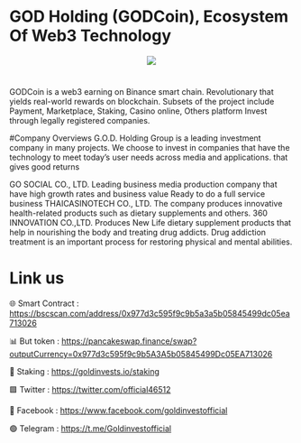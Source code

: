 # GOD Holding (GODCoin), Ecosystem Of Web3 Technology

<div align="center"><img src="https://godholding.net/page3/wp-content/uploads/2024/06/logo400x400.fw_-1.png)" /><br />
</div>
<div align="center">
  <h1>
</div>
GODCoin is a web3 earning on Binance smart chain. Revolutionary that yields real-world rewards on blockchain. Subsets of the project include Payment, Marketplace, Staking, Casino online, Others platform Invest through legally registered companies.

#Company Overviews
G.O.D. Holding Group is a leading investment company in many projects. We choose to invest in companies that have the technology to meet today’s user needs across media and applications. that gives good returns

GO SOCIAL CO., LTD.
Leading business media production company that have high growth rates and business value Ready to do a full service business
THAICASINOTECH CO., LTD.
The company produces innovative health-related products such as dietary supplements and others.
360 INNOVATION CO.,LTD.
Produces New Life dietary supplement products that help in nourishing the body and treating drug addicts. Drug addiction treatment is an important process for restoring physical and mental abilities.

# Link us

🌐 Smart Contract : https://bscscan.com/address/0x977d3c595f9c9b5a3a5b05845499dc05ea713026

📊 But token : https://pancakeswap.finance/swap?outputCurrency=0x977d3c595f9c9b5A3A5b05845499Dc05EA713026

🔰 Staking : https://goldinvests.io/staking

🟩 Twitter : https://twitter.com/official46512

🚮 Facebook : https://www.facebook.com/goldinvestofficial

🟢 Telegram : https://t.me/Goldinvestofficial

